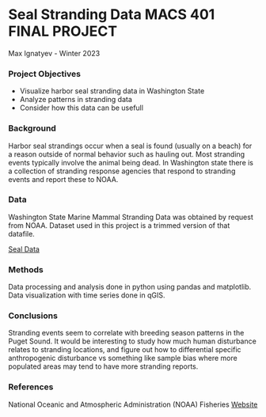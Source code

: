 
# Seal Stranding Data MACS 401 FINAL PROJECT

Max Ignatyev - Winter 2023

### Project Objectives

- Visualize harbor seal stranding data in Washington State
- Analyze patterns in stranding data
- Consider how this data can be usefull

### Background

Harbor seal strandings occur when a seal is found (usually on a beach) for a reason outside of normal behavior such as hauling out. Most stranding events typically involve the animal being dead. In Washington state there is a collection of stranding response agencies that respond to stranding events and report these to NOAA.

### Data

Washington State Marine Mammal Stranding Data was obtained by request from NOAA. Dataset used in this project is a trimmed version of that datafile.

[Seal Data]("SealDataTime.csv")

### Methods

Data processing and analysis done in python using pandas and matplotlib.
Data visualization with time series done in qGIS.

### Conclusions

Stranding events seem to correlate with breeding season patterns in the Puget Sound. It would be interesting to study how much human disturbance relates to stranding locations, and figure out how to differential specific anthropogenic disturbance vs something like sample bias where more populated areas may tend to have more stranding reports.

### References

National Oceanic and Atmospheric Administration (NOAA) Fisheries
[Website](https://www.fisheries.noaa.gov/national/marine-life-distress/national-stranding-database-public-access)


```python

```
